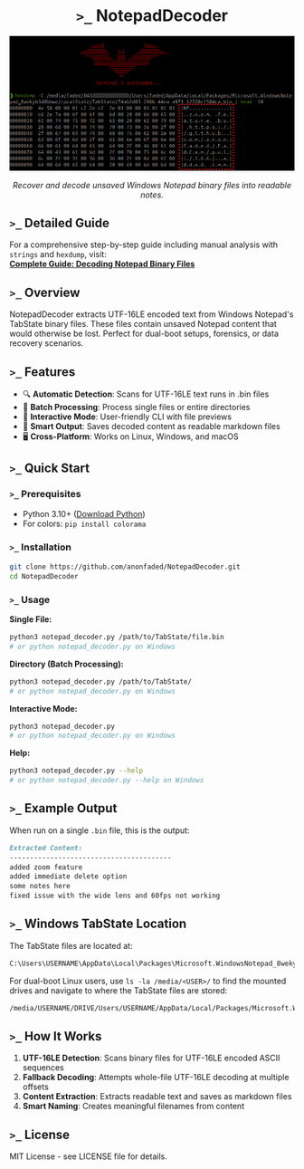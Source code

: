 <div align="center">

  # `>_` NotepadDecoder
  <img src="img/banner.png" alt="NotepadDecoder Banner" width="800">
  
  *Recover and decode unsaved Windows Notepad binary files into readable notes.*
</div>

## `>_` Detailed Guide

For a comprehensive step-by-step guide including manual analysis with `strings` and `hexdump`, visit:  
**[Complete Guide: Decoding Notepad Binary Files](https://blog.faded.dev/posts/notepad_decoder/)**

## `>_` Overview

NotepadDecoder extracts UTF-16LE encoded text from Windows Notepad's TabState binary files. These files contain unsaved Notepad content that would otherwise be lost. Perfect for dual-boot setups, forensics, or data recovery scenarios.

## `>_` Features

- 🔍 **Automatic Detection**: Scans for UTF-16LE text runs in .bin files
- 📁 **Batch Processing**: Process single files or entire directories
- 🎨 **Interactive Mode**: User-friendly CLI with file previews
- 💾 **Smart Output**: Saves decoded content as readable markdown files
- 🖥️ **Cross-Platform**: Works on Linux, Windows, and macOS

## `>_` Quick Start

### `>_` Prerequisites
- Python 3.10+ ([Download Python](https://www.python.org/downloads/))
- For colors: `pip install colorama`

### `>_` Installation
```bash
git clone https://github.com/anonfaded/NotepadDecoder.git
cd NotepadDecoder
```

### `>_` Usage

**Single File:**
```bash
python3 notepad_decoder.py /path/to/TabState/file.bin
# or python notepad_decoder.py on Windows
```

**Directory (Batch Processing):**
```bash
python3 notepad_decoder.py /path/to/TabState/
# or python notepad_decoder.py on Windows
```

**Interactive Mode:**
```bash
python3 notepad_decoder.py
# or python notepad_decoder.py on Windows
```

**Help:**
```bash
python3 notepad_decoder.py --help
# or python notepad_decoder.py --help on Windows
```

## `>_` Example Output
When run on a single `.bin` file, this is the output:

```md
Extracted Content:
----------------------------------------
added zoom feature
added immediate delete option
some notes here
fixed issue with the wide lens and 60fps not working
```

## `>_` Windows TabState Location

The TabState files are located at:
```zsh
C:\Users\USERNAME\AppData\Local\Packages\Microsoft.WindowsNotepad_8wekyb3d8bbwe\LocalState\TabState\
```

For dual-boot Linux users, use `ls -la /media/<USER>/` to find the mounted drives and navigate to where the TabState files are stored:
```zsh
/media/USERNAME/DRIVE/Users/USERNAME/AppData/Local/Packages/Microsoft.WindowsNotepad_8wekyb3d8bbwe/LocalState/TabState/
```

## `>_` How It Works

1. **UTF-16LE Detection**: Scans binary files for UTF-16LE encoded ASCII sequences
2. **Fallback Decoding**: Attempts whole-file UTF-16LE decoding at multiple offsets
3. **Content Extraction**: Extracts readable text and saves as markdown files
4. **Smart Naming**: Creates meaningful filenames from content

## `>_` License

MIT License - see LICENSE file for details.

